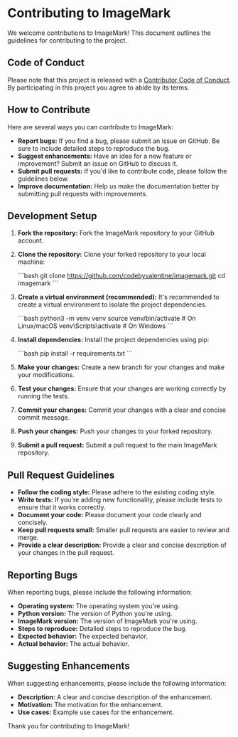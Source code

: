 # Contributing to ImageMark

We welcome contributions to ImageMark! This document outlines the guidelines for contributing to the project.

## Code of Conduct

Please note that this project is released with a [Contributor Code of Conduct](CODE_OF_CONDUCT.md). By participating in this project you agree to abide by its terms.

## How to Contribute

Here are several ways you can contribute to ImageMark:

*   **Report bugs:** If you find a bug, please submit an issue on GitHub. Be sure to include detailed steps to reproduce the bug.
*   **Suggest enhancements:** Have an idea for a new feature or improvement? Submit an issue on GitHub to discuss it.
*   **Submit pull requests:** If you'd like to contribute code, please follow the guidelines below.
*   **Improve documentation:** Help us make the documentation better by submitting pull requests with improvements.

## Development Setup

1.  **Fork the repository:** Fork the ImageMark repository to your GitHub account.

2.  **Clone the repository:** Clone your forked repository to your local machine:

    \`\`\`bash
    git clone https://github.com/codebyvalentine/imagemark.git
    cd imagemark
    \`\`\`

3.  **Create a virtual environment (recommended):** It's recommended to create a virtual environment to isolate the project dependencies.

    \`\`\`bash
    python3 -m venv venv
    source venv/bin/activate  # On Linux/macOS
    venv\Scripts\activate  # On Windows
    \`\`\`

4.  **Install dependencies:** Install the project dependencies using pip:

    \`\`\`bash
    pip install -r requirements.txt
    \`\`\`

5.  **Make your changes:** Create a new branch for your changes and make your modifications.

6.  **Test your changes:** Ensure that your changes are working correctly by running the tests.

7.  **Commit your changes:** Commit your changes with a clear and concise commit message.

8.  **Push your changes:** Push your changes to your forked repository.

9.  **Submit a pull request:** Submit a pull request to the main ImageMark repository.

## Pull Request Guidelines

*   **Follow the coding style:** Please adhere to the existing coding style.
*   **Write tests:** If you're adding new functionality, please include tests to ensure that it works correctly.
*   **Document your code:** Please document your code clearly and concisely.
*   **Keep pull requests small:** Smaller pull requests are easier to review and merge.
*   **Provide a clear description:** Provide a clear and concise description of your changes in the pull request.

## Reporting Bugs

When reporting bugs, please include the following information:

*   **Operating system:** The operating system you're using.
*   **Python version:** The version of Python you're using.
*   **ImageMark version:** The version of ImageMark you're using.
*   **Steps to reproduce:** Detailed steps to reproduce the bug.
*   **Expected behavior:** The expected behavior.
*   **Actual behavior:** The actual behavior.

## Suggesting Enhancements

When suggesting enhancements, please include the following information:

*   **Description:** A clear and concise description of the enhancement.
*   **Motivation:** The motivation for the enhancement.
*   **Use cases:** Example use cases for the enhancement.

Thank you for contributing to ImageMark!
